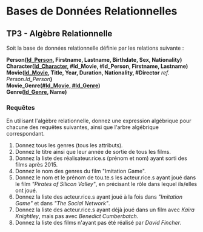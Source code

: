 # Bases de Données Relationnelles

## TP3 - Algèbre Relationnelle

Soit la base de données relationnelle définie par les relations suivante :

__Person(<ins>Id_Person</ins>, Firstname, Lastname, Birthdate, Sex, Nationality)__<br>
__Character(<ins>Id_Character</ins>, #Id_Movie, #Id_Person, Firstname, Lastname)__<br>
__Movie(<ins>Id_Movie</ins>, Title, Year, Duration, Nationality, #Director__ *ref. Person.Id_Person*__)__<br>
__Movie_Genre(<ins>#Id_Movie, #Id_Genre</ins>)__<br>
__Genre(<ins>Id_Genre</ins>, Name)__

### Requêtes

En utilisant l'algèbre relationnelle, donnez une expression algébrique pour chacune des requêtes suivantes, ainsi que l'arbre algébrique correspondant.

1. Donnez tous les genres (tous les attributs).
2. Donnez le titre ainsi que leur année de sortie de tous les films.
3. Donnez la liste des réalisateur.rice.s (prénom et nom) ayant sorti des films après 2015.
4. Donnez le nom des genres du film "Imitation Game".
5. Donnez le nom et le prénom de tou.te.s les acteur.rice.s ayant joué dans le film _"Pirates of Silicon Valley"_, en précisant le rôle dans lequel ils/elles ont joué.
6. Donnez la liste des acteur.rice.s ayant joué à la fois dans _"Imitation Game"_ et dans _"The Social Network"_.
7. Donnez la liste des acteur.rice.s ayant déjà joué dans un film avec _Kaira Knightley_, mais pas avec _Benedict Cumberbatch_.
8. Donnez la liste des films n'ayant pas été réalisé par _David Fincher_.
